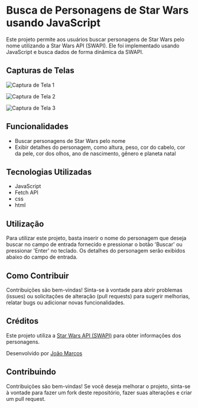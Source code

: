 # Busca de Personagens de Star Wars usando JavaScript

Este projeto permite aos usuários buscar personagens de Star Wars pelo nome utilizando a Star Wars API (SWAPI). Ele foi implementado usando JavaScript e busca dados de forma dinâmica da SWAPI.

## Capturas de Telas

![Captura de Tela 1](https://blogger.googleusercontent.com/img/a/AVvXsEiU_sTvOtIbcuIpGhq7HGxK98oj0HZEs7gfwdzI3dy0JXxlhIDyzRfmirlaYld2giQM_8uBTKDRWMgRCV7LXddPLx0QORrCBv3oXi_IsYPbkTmHBJFtqpwjmmg25zqadKlB__qoTlTB1IWspNncBvPTC8I3mdqi12xMkNOYxAujLA-_ScPNSxkrm-snA9Jn)

![Captura de Tela 2](https://blogger.googleusercontent.com/img/a/AVvXsEgKHjoHp2cg58h49Fu1UHvS85iyY3bbbqplV2NAHkQLWID7lXouanffLr4iSopVASJsG2GXDV22-KXo4h0U1vVQ73QBvZQOFx2r-ACAV6FYhGT0YNTQodZHqJO_EaimQtAjKr8Iwsh0DdoKGLL-C4IcWUKCLYDyNfNblGZWrD3A-Ro0dGtrY4JSVgh4BKDJ)

![Captura de Tela 3](https://blogger.googleusercontent.com/img/a/AVvXsEho6ht-PBSmRgWth_fxb-RyiB2N5Zksyr37-FKGvy0t3OdG0wLCa9i7RnDYx1r_vNGm6rm0_o89qAv6ij4ONnYxpf3aVdxvXsMB0s7Nh2GSaomTxCO_qRhUVKUvpryDE-DFuATIYnFjpRi5SZQetZoGQxdTnVTgY1o52kaYvZBlPqDgLBU4x8ym8G6upwcC)

## Funcionalidades

- Buscar personagens de Star Wars pelo nome
- Exibir detalhes do personagem, como altura, peso, cor do cabelo, cor da pele, cor dos olhos, ano de nascimento, gênero e planeta natal

## Tecnologias Utilizadas

- JavaScript
- Fetch API
- css
- html

## Utilização

Para utilizar este projeto, basta inserir o nome do personagem que deseja buscar no campo de entrada fornecido e pressionar o botão 'Buscar' ou pressionar 'Enter' no teclado. Os detalhes do personagem serão exibidos abaixo do campo de entrada.

## Como Contribuir

Contribuições são bem-vindas! Sinta-se à vontade para abrir problemas (issues) ou solicitações de alteração (pull requests) para sugerir melhorias, relatar bugs ou adicionar novas funcionalidades.

## Créditos

Este projeto utiliza a [Star Wars API (SWAPI)](https://swapi.dev/) para obter informações dos personagens.

Desenvolvido por [João Marcos](https://linkes.jm7087.com)

## Contribuindo

Contribuições são bem-vindas! Se você deseja melhorar o projeto, sinta-se à vontade para fazer um fork deste repositório, fazer suas alterações e criar um pull request.
